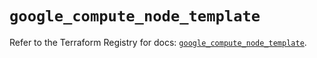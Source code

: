 # `google_compute_node_template`

Refer to the Terraform Registry for docs: [`google_compute_node_template`](https://registry.terraform.io/providers/hashicorp/google/6.47.0/docs/resources/compute_node_template).
